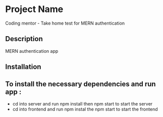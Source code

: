 # Project Name
Coding mentor - Take home test for MERN authentication
## Description

MERN authentication app 

## Installation

## To install the necessary dependencies and run app : 
- cd into server and run npm install then npm start to start the server
- cd into frontend and run npm instal the npm start to start the frontend

